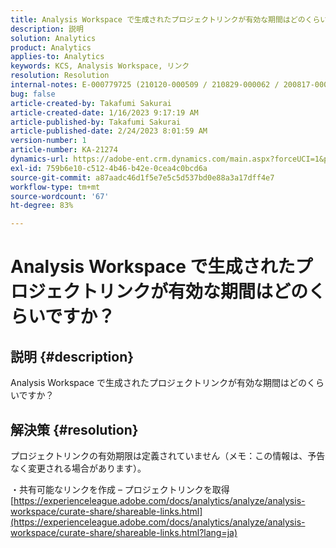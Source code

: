 ```yaml
---
title: Analysis Workspace で生成されたプロジェクトリンクが有効な期間はどのくらいですか？
description: 説明
solution: Analytics
product: Analytics
applies-to: Analytics
keywords: KCS, Analysis Workspace, リンク
resolution: Resolution
internal-notes: E-000779725 (210120-000509 / 210829-000062 / 200817-000457 / 190620-000374)
bug: false
article-created-by: Takafumi Sakurai
article-created-date: 1/16/2023 9:17:19 AM
article-published-by: Takafumi Sakurai
article-published-date: 2/24/2023 8:01:59 AM
version-number: 1
article-number: KA-21274
dynamics-url: https://adobe-ent.crm.dynamics.com/main.aspx?forceUCI=1&pagetype=entityrecord&etn=knowledgearticle&id=6625a38d-7e95-ed11-aad1-6045bd006239
exl-id: 759b6e10-c512-4b46-b42e-0cea4c0bcd6a
source-git-commit: a87aadc46d1f5e7e5c5d537bd0e88a3a17dff4e7
workflow-type: tm+mt
source-wordcount: '67'
ht-degree: 83%

---
```


# Analysis Workspace で生成されたプロジェクトリンクが有効な期間はどのくらいですか？

## 説明 {#description}

Analysis Workspace で生成されたプロジェクトリンクが有効な期間はどのくらいですか？

## 解決策 {#resolution}


プロジェクトリンクの有効期限は定義されていません（メモ：この情報は、予告なく変更される場合があります）。

・共有可能なリンクを作成 – プロジェクトリンクを取得
[https://experienceleague.adobe.com/docs/analytics/analyze/analysis-workspace/curate-share/shareable-links.html](https://experienceleague.adobe.com/docs/analytics/analyze/analysis-workspace/curate-share/shareable-links.html?lang=ja)
